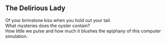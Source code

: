 The Delirious Lady
------------------
Of your brimstone kiss when you hold out your tail.  
What mysteries does the oyster contain?  
How little we pulse and how much it blushes the epiphany of this computer simulation.  
